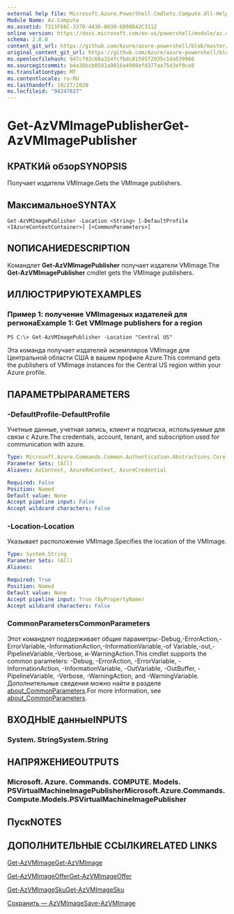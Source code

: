 ```yaml
---
external help file: Microsoft.Azure.PowerShell.Cmdlets.Compute.dll-Help.xml
Module Name: Az.Compute
ms.assetid: 7311F66C-3370-4436-8030-6D98D42C3112
online version: https://docs.microsoft.com/en-us/powershell/module/az.compute/get-azvmimagepublisher
schema: 2.0.0
content_git_url: https://github.com/Azure/azure-powershell/blob/master/src/Compute/Compute/help/Get-AzVMImagePublisher.md
original_content_git_url: https://github.com/Azure/azure-powershell/blob/master/src/Compute/Compute/help/Get-AzVMImagePublisher.md
ms.openlocfilehash: 947c792c68a314fcfbdc81595f2035c1da539966
ms.sourcegitcommit: b4a38bcb0501a9016a4998efd377aa75d3ef9ce8
ms.translationtype: MT
ms.contentlocale: ru-RU
ms.lasthandoff: 10/27/2020
ms.locfileid: "94247627"
---
```

# <span data-ttu-id="2d3d7-101">Get-AzVMImagePublisher</span><span class="sxs-lookup"><span data-stu-id="2d3d7-101">Get-AzVMImagePublisher</span></span>

## <span data-ttu-id="2d3d7-102">КРАТКИй обзор</span><span class="sxs-lookup"><span data-stu-id="2d3d7-102">SYNOPSIS</span></span>
<span data-ttu-id="2d3d7-103">Получает издатели VMImage.</span><span class="sxs-lookup"><span data-stu-id="2d3d7-103">Gets the VMImage publishers.</span></span>

## <span data-ttu-id="2d3d7-104">Максимальное</span><span class="sxs-lookup"><span data-stu-id="2d3d7-104">SYNTAX</span></span>

```
Get-AzVMImagePublisher -Location <String> [-DefaultProfile <IAzureContextContainer>] [<CommonParameters>]
```

## <span data-ttu-id="2d3d7-105">NОПИСАНИЕ</span><span class="sxs-lookup"><span data-stu-id="2d3d7-105">DESCRIPTION</span></span>
<span data-ttu-id="2d3d7-106">Командлет **Get-AzVMImagePublisher** получает издатели VMImage.</span><span class="sxs-lookup"><span data-stu-id="2d3d7-106">The **Get-AzVMImagePublisher** cmdlet gets the VMImage publishers.</span></span>

## <span data-ttu-id="2d3d7-107">ИЛЛЮСТРИРУЮТ</span><span class="sxs-lookup"><span data-stu-id="2d3d7-107">EXAMPLES</span></span>

### <span data-ttu-id="2d3d7-108">Пример 1: получение VMImageных издателей для региона</span><span class="sxs-lookup"><span data-stu-id="2d3d7-108">Example 1: Get VMImage publishers for a region</span></span>
```
PS C:\> Get-AzVMImagePublisher -Location "Central US"
```

<span data-ttu-id="2d3d7-109">Эта команда получает издателей экземпляров VMImage для Центральной области США в вашем профиле Azure.</span><span class="sxs-lookup"><span data-stu-id="2d3d7-109">This command gets the publishers of VMImage instances for the Central US region within your Azure profile.</span></span>

## <span data-ttu-id="2d3d7-110">ПАРАМЕТРЫ</span><span class="sxs-lookup"><span data-stu-id="2d3d7-110">PARAMETERS</span></span>

### <span data-ttu-id="2d3d7-111">-DefaultProfile</span><span class="sxs-lookup"><span data-stu-id="2d3d7-111">-DefaultProfile</span></span>
<span data-ttu-id="2d3d7-112">Учетные данные, учетная запись, клиент и подписка, используемые для связи с Azure.</span><span class="sxs-lookup"><span data-stu-id="2d3d7-112">The credentials, account, tenant, and subscription used for communication with azure.</span></span>

```yaml
Type: Microsoft.Azure.Commands.Common.Authentication.Abstractions.Core.IAzureContextContainer
Parameter Sets: (All)
Aliases: AzContext, AzureRmContext, AzureCredential

Required: False
Position: Named
Default value: None
Accept pipeline input: False
Accept wildcard characters: False
```

### <span data-ttu-id="2d3d7-113">-Location</span><span class="sxs-lookup"><span data-stu-id="2d3d7-113">-Location</span></span>
<span data-ttu-id="2d3d7-114">Указывает расположение VMImage.</span><span class="sxs-lookup"><span data-stu-id="2d3d7-114">Specifies the location of the VMImage.</span></span>

```yaml
Type: System.String
Parameter Sets: (All)
Aliases:

Required: True
Position: Named
Default value: None
Accept pipeline input: True (ByPropertyName)
Accept wildcard characters: False
```

### <span data-ttu-id="2d3d7-115">CommonParameters</span><span class="sxs-lookup"><span data-stu-id="2d3d7-115">CommonParameters</span></span>
<span data-ttu-id="2d3d7-116">Этот командлет поддерживает общие параметры:-Debug,-ErrorAction,-ErrorVariable,-InformationAction,-InformationVariable,-of Variable,-out,-PipelineVariable,-Verbose, и-WarningAction.</span><span class="sxs-lookup"><span data-stu-id="2d3d7-116">This cmdlet supports the common parameters: -Debug, -ErrorAction, -ErrorVariable, -InformationAction, -InformationVariable, -OutVariable, -OutBuffer, -PipelineVariable, -Verbose, -WarningAction, and -WarningVariable.</span></span> <span data-ttu-id="2d3d7-117">Дополнительные сведения можно найти в разделе [about_CommonParameters](http://go.microsoft.com/fwlink/?LinkID=113216).</span><span class="sxs-lookup"><span data-stu-id="2d3d7-117">For more information, see [about_CommonParameters](http://go.microsoft.com/fwlink/?LinkID=113216).</span></span>

## <span data-ttu-id="2d3d7-118">ВХОДНЫЕ данные</span><span class="sxs-lookup"><span data-stu-id="2d3d7-118">INPUTS</span></span>

### <span data-ttu-id="2d3d7-119">System. String</span><span class="sxs-lookup"><span data-stu-id="2d3d7-119">System.String</span></span>

## <span data-ttu-id="2d3d7-120">НАПРЯЖЕНИЕ</span><span class="sxs-lookup"><span data-stu-id="2d3d7-120">OUTPUTS</span></span>

### <span data-ttu-id="2d3d7-121">Microsoft. Azure. Commands. COMPUTE. Models. PSVirtualMachineImagePublisher</span><span class="sxs-lookup"><span data-stu-id="2d3d7-121">Microsoft.Azure.Commands.Compute.Models.PSVirtualMachineImagePublisher</span></span>

## <span data-ttu-id="2d3d7-122">Пуск</span><span class="sxs-lookup"><span data-stu-id="2d3d7-122">NOTES</span></span>

## <span data-ttu-id="2d3d7-123">ДОПОЛНИТЕЛЬНЫЕ ССЫЛКИ</span><span class="sxs-lookup"><span data-stu-id="2d3d7-123">RELATED LINKS</span></span>

[<span data-ttu-id="2d3d7-124">Get-AzVMImage</span><span class="sxs-lookup"><span data-stu-id="2d3d7-124">Get-AzVMImage</span></span>](./Get-AzVMImage.md)

[<span data-ttu-id="2d3d7-125">Get-AzVMImageOffer</span><span class="sxs-lookup"><span data-stu-id="2d3d7-125">Get-AzVMImageOffer</span></span>](./Get-AzVMImageOffer.md)

[<span data-ttu-id="2d3d7-126">Get-AzVMImageSku</span><span class="sxs-lookup"><span data-stu-id="2d3d7-126">Get-AzVMImageSku</span></span>](./Get-AzVMImageSku.md)

[<span data-ttu-id="2d3d7-127">Сохранить — AzVMImage</span><span class="sxs-lookup"><span data-stu-id="2d3d7-127">Save-AzVMImage</span></span>](./Save-AzVMImage.md)


